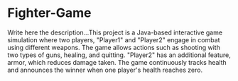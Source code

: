 # Fighter-Game
Write here the description...This project is a Java-based interactive game simulation where two players, "Player1" and "Player2" engage in combat using different weapons. The game allows actions such as shooting with two types of guns, healing, and quitting. "Player2" has an additional feature, armor, which reduces damage taken. The game continuously tracks health and announces the winner when one player's health reaches zero.

